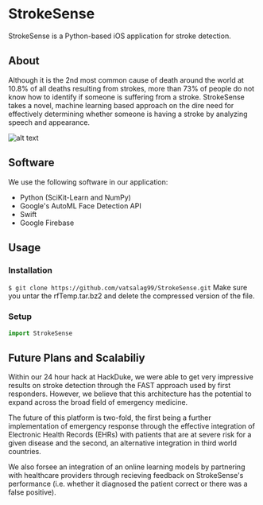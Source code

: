 # StrokeSense
StrokeSense is a Python-based iOS application for stroke detection.

## About
Although it is the 2nd most common cause of death around the world at 10.8% of all deaths resulting from strokes, more than 73% of people do not know how to identify if someone is suffering from a stroke. StrokeSense takes a novel, machine learning based approach on the dire need for effectively determining whether someone is having a stroke by analyzing speech and appearance.

![alt text](https://github.com/vatsalag99/StrokeSense/blob/master/Stroke_Detection/banner-fast.jpg)

## Software
We use the following software in our application:
* Python (SciKit-Learn and NumPy)
* Google's AutoML Face Detection API
* Swift
* Google Firebase

## Usage
### Installation
`$ git clone https://github.com/vatsalag99/StrokeSense.git`
Make sure you untar the rfTemp.tar.bz2 and delete the compressed version of the file. 

### Setup
```python
import StrokeSense
```

## Future Plans and Scalabiliy
Within our 24 hour hack at HackDuke, we were able to get very impressive results on stroke detection through the FAST approach used by first responders. However, we believe that this architecture has the potential to expand across the broad field of emergency medicine.

The future of this platform is two-fold, the first being a further implementation of emergency response through the effective integration of Electronic Health Records (EHRs) with patients that are at severe risk for a given disease and the second, an alternative integration in third world countries.

We also forsee an integration of an online learning models by partnering with healthcare providers through recieving feedback on StrokeSense's performance (i.e. whether it diagnosed the patient correct or there was a false positive).
